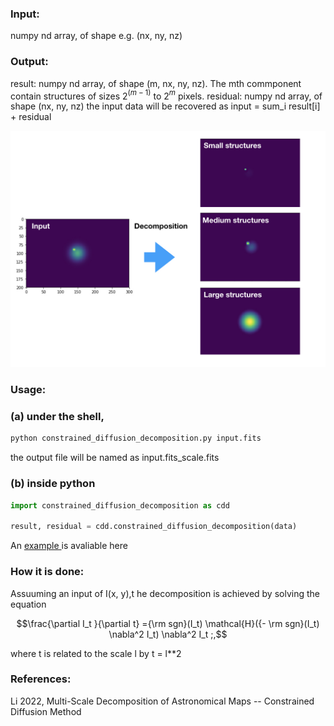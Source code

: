 <script type="text/javascript" src="http://cdn.mathjax.org/mathjax/latest/MathJax.js?config=default"></script>

### Input:

numpy nd array, of shape e.g. (nx, ny, nz)

### Output:

result: numpy nd array, of shape (m, nx, ny, nz). The mth commponent contain structures of sizes 2$^(m-1)$ to 2$^m$ pixels. residual: numpy nd array, of shape (nx, ny, nz) the input data will be recovered as input = sum_i result[i] + residual

![For example](edit.jpeg.001.jpeg)

### Usage:

### (a) under the shell,
```sh
python constrained_diffusion_decomposition.py input.fits
```

the output file will be named as input.fits_scale.fits

### (b) inside python
```python
import constrained_diffusion_decomposition as cdd

result, residual = cdd.constrained_diffusion_decomposition(data)
```

An <a href="https://github.com/gxli/Constrained-Diffusion-Decomposition/blob/main/example.ipynb"> example </a> is avaliable here

### How it is done:

Assuuming an input of I(x, y),t he decomposition is achieved by solving the equation

```math
\frac{\partial I_t }{\partial t} ={\rm sgn}(I_t) \mathcal{H}({- \rm sgn}(I_t) \nabla^2 I_t) \nabla^2 I_t ;,
```
where t is related to the scale l by t = l**2

### References:

Li 2022, Multi-Scale Decomposition of Astronomical Maps -- Constrained Diffusion Method

